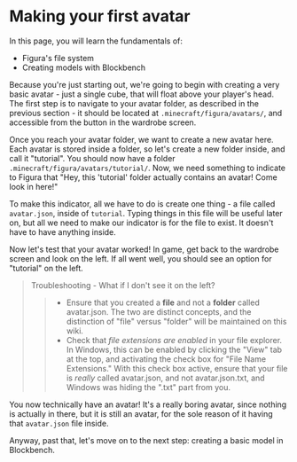 # Making your first avatar

In this page, you will learn the fundamentals of:
* Figura's file system
* Creating models with Blockbench

Because you're just starting out, we're going to begin with creating a very basic avatar - just a single cube, that will float above your player's head. The first step is to navigate to your avatar folder, as described in the previous section - it should be located at `.minecraft/figura/avatars/`, and accessible from the button in the wardrobe screen.

Once you reach your avatar folder, we want to create a new avatar here. Each avatar is stored inside a folder, so let's create a new folder inside, and call it "tutorial". You should now have a folder `.minecraft/figura/avatars/tutorial/`. Now, we need something to indicate to Figura that "Hey, this 'tutorial' folder actually contains an avatar! Come look in here!"

To make this indicator, all we have to do is create one thing - a file called `avatar.json`, inside of `tutorial`. Typing things in this file will be useful later on, but all we need to make our indicator is for the file to exist. It doesn't have to have anything inside.

Now let's test that your avatar worked! In game, get back to the wardrobe screen and look on the left. If all went well, you should see an option for "tutorial" on the left.
> Troubleshooting - What if I don't see it on the left?
>> * Ensure that you created a **file** and not a **folder** called avatar.json. The two are distinct concepts, and the distinction of "file" versus "folder" will be maintained on this wiki.
>> * Check that _file extensions are enabled_ in your file explorer. In Windows, this can be enabled by clicking the "View" tab at the top, and activating the check box for "File Name Extensions." With this check box active, ensure that your file is _really_ called avatar.json, and not avatar.json.txt, and Windows was hiding the ".txt" part from you.

You now technically have an avatar! It's a really boring avatar, since nothing is actually in there, but it is still an avatar, for the sole reason of it having that `avatar.json` file inside.

Anyway, past that, let's move on to the next step: creating a basic model in Blockbench.
